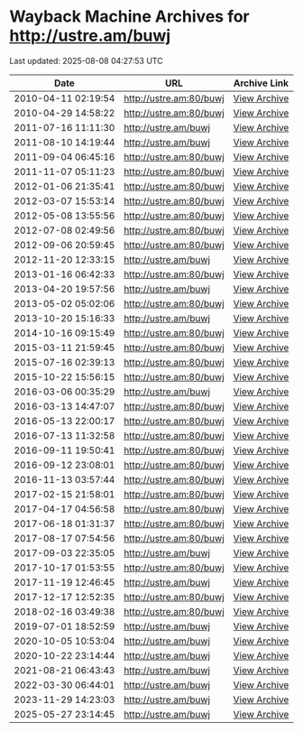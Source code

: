 # Wayback Machine Archives for http://ustre.am/buwj

Last updated: 2025-08-08 04:27:53 UTC

| Date | URL | Archive Link |
|------|-----|---------------|
| 2010-04-11 02:19:54 | http://ustre.am:80/buwj | [View Archive](https://web.archive.org/web/20100411021954/http://ustre.am:80/buwj) |
| 2010-04-29 14:58:22 | http://ustre.am:80/buwj | [View Archive](https://web.archive.org/web/20100429145822/http://ustre.am:80/buwj) |
| 2011-07-16 11:11:30 | http://ustre.am/buwj | [View Archive](https://web.archive.org/web/20110716111130/http://ustre.am/buwj) |
| 2011-08-10 14:19:44 | http://ustre.am/buwj | [View Archive](https://web.archive.org/web/20110810141944/http://ustre.am/buwj) |
| 2011-09-04 06:45:16 | http://ustre.am:80/buwj | [View Archive](https://web.archive.org/web/20110904064516/http://ustre.am:80/buwj) |
| 2011-11-07 05:11:23 | http://ustre.am:80/buwj | [View Archive](https://web.archive.org/web/20111107051123/http://ustre.am:80/buwj) |
| 2012-01-06 21:35:41 | http://ustre.am:80/buwj | [View Archive](https://web.archive.org/web/20120106213541/http://ustre.am:80/buwj) |
| 2012-03-07 15:53:14 | http://ustre.am:80/buwj | [View Archive](https://web.archive.org/web/20120307155314/http://ustre.am:80/buwj) |
| 2012-05-08 13:55:56 | http://ustre.am:80/buwj | [View Archive](https://web.archive.org/web/20120508135556/http://ustre.am:80/buwj) |
| 2012-07-08 02:49:56 | http://ustre.am:80/buwj | [View Archive](https://web.archive.org/web/20120708024956/http://ustre.am:80/buwj) |
| 2012-09-06 20:59:45 | http://ustre.am:80/buwj | [View Archive](https://web.archive.org/web/20120906205945/http://ustre.am:80/buwj) |
| 2012-11-20 12:33:15 | http://ustre.am/buwj | [View Archive](https://web.archive.org/web/20121120123315/http://ustre.am/buwj) |
| 2013-01-16 06:42:33 | http://ustre.am:80/buwj | [View Archive](https://web.archive.org/web/20130116064233/http://ustre.am:80/buwj) |
| 2013-04-20 19:57:56 | http://ustre.am/buwj | [View Archive](https://web.archive.org/web/20130420195756/http://ustre.am/buwj) |
| 2013-05-02 05:02:06 | http://ustre.am:80/buwj | [View Archive](https://web.archive.org/web/20130502050206/http://ustre.am:80/buwj) |
| 2013-10-20 15:16:33 | http://ustre.am/buwj | [View Archive](https://web.archive.org/web/20131020151633/http://ustre.am/buwj) |
| 2014-10-16 09:15:49 | http://ustre.am:80/buwj | [View Archive](https://web.archive.org/web/20141016091549/http://ustre.am:80/buwj) |
| 2015-03-11 21:59:45 | http://ustre.am:80/buwj | [View Archive](https://web.archive.org/web/20150311215945/http://ustre.am:80/buwj) |
| 2015-07-16 02:39:13 | http://ustre.am:80/buwj | [View Archive](https://web.archive.org/web/20150716023913/http://ustre.am:80/buwj) |
| 2015-10-22 15:56:15 | http://ustre.am:80/buwj | [View Archive](https://web.archive.org/web/20151022155615/http://ustre.am:80/buwj) |
| 2016-03-06 00:35:29 | http://ustre.am/buwj | [View Archive](https://web.archive.org/web/20160306003529/http://ustre.am/buwj) |
| 2016-03-13 14:47:07 | http://ustre.am:80/buwj | [View Archive](https://web.archive.org/web/20160313144707/http://ustre.am:80/buwj) |
| 2016-05-13 22:00:17 | http://ustre.am:80/buwj | [View Archive](https://web.archive.org/web/20160513220017/http://ustre.am:80/buwj) |
| 2016-07-13 11:32:58 | http://ustre.am:80/buwj | [View Archive](https://web.archive.org/web/20160713113258/http://ustre.am:80/buwj) |
| 2016-09-11 19:50:41 | http://ustre.am:80/buwj | [View Archive](https://web.archive.org/web/20160911195041/http://ustre.am:80/buwj) |
| 2016-09-12 23:08:01 | http://ustre.am:80/buwj | [View Archive](https://web.archive.org/web/20160912230801/http://ustre.am:80/buwj) |
| 2016-11-13 03:57:44 | http://ustre.am:80/buwj | [View Archive](https://web.archive.org/web/20161113035744/http://ustre.am:80/buwj) |
| 2017-02-15 21:58:01 | http://ustre.am:80/buwj | [View Archive](https://web.archive.org/web/20170215215801/http://ustre.am:80/buwj) |
| 2017-04-17 04:56:58 | http://ustre.am:80/buwj | [View Archive](https://web.archive.org/web/20170417045658/http://ustre.am:80/buwj) |
| 2017-06-18 01:31:37 | http://ustre.am:80/buwj | [View Archive](https://web.archive.org/web/20170618013137/http://ustre.am:80/buwj) |
| 2017-08-17 07:54:56 | http://ustre.am:80/buwj | [View Archive](https://web.archive.org/web/20170817075456/http://ustre.am:80/buwj) |
| 2017-09-03 22:35:05 | http://ustre.am/buwj | [View Archive](https://web.archive.org/web/20170903223505/http://ustre.am/buwj) |
| 2017-10-17 01:53:55 | http://ustre.am:80/buwj | [View Archive](https://web.archive.org/web/20171017015355/http://ustre.am:80/buwj) |
| 2017-11-19 12:46:45 | http://ustre.am/buwj | [View Archive](https://web.archive.org/web/20171119124645/http://ustre.am/buwj) |
| 2017-12-17 12:52:35 | http://ustre.am:80/buwj | [View Archive](https://web.archive.org/web/20171217125235/http://ustre.am:80/buwj) |
| 2018-02-16 03:49:38 | http://ustre.am:80/buwj | [View Archive](https://web.archive.org/web/20180216034938/http://ustre.am:80/buwj) |
| 2019-07-01 18:52:59 | http://ustre.am/buwj | [View Archive](https://web.archive.org/web/20190701185259/http://ustre.am/buwj) |
| 2020-10-05 10:53:04 | http://ustre.am/buwj | [View Archive](https://web.archive.org/web/20201005105304/http://ustre.am/buwj) |
| 2020-10-22 23:14:44 | http://ustre.am/buwj | [View Archive](https://web.archive.org/web/20201022231444/http://ustre.am/buwj) |
| 2021-08-21 06:43:43 | http://ustre.am/buwj | [View Archive](https://web.archive.org/web/20210821064343/http://ustre.am/buwj) |
| 2022-03-30 06:44:01 | http://ustre.am/buwj | [View Archive](https://web.archive.org/web/20220330064401/http://ustre.am/buwj) |
| 2023-11-29 14:23:03 | http://ustre.am/buwj | [View Archive](https://web.archive.org/web/20231129142303/http://ustre.am/buwj) |
| 2025-05-27 23:14:45 | http://ustre.am/buwj | [View Archive](https://web.archive.org/web/20250527231445/http://ustre.am/buwj) |

